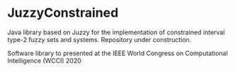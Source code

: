 # JuzzyConstrained
Java library based on Juzzy for the implementation of constrained interval type-2 fuzzy sets and systems. Repository under construction.

Software library to presented at the IEEE World Congress on Computational Intelligence (WCCI) 2020
